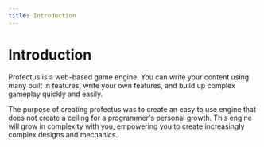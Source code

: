 ```yaml
---
title: Introduction
---
```

# Introduction

Profectus is a web-based game engine. You can write your content using many built in features, write your own features, and build up complex gameplay quickly and easily.

The purpose of creating profectus was to create an easy to use engine that does not create a ceiling for a programmer's personal growth. This engine will grow in complexity with you, empowering you to create increasingly complex designs and mechanics.
